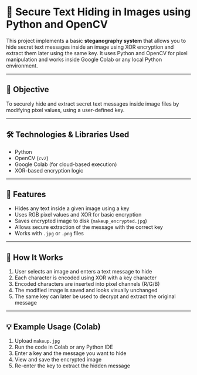 # 🔐 Secure Text Hiding in Images using Python and OpenCV

This project implements a basic **steganography system** that allows you to hide secret text messages inside an image using XOR encryption and extract them later using the same key. It uses Python and OpenCV for pixel manipulation and works inside Google Colab or any local Python environment.

---

## 🎯 Objective

To securely hide and extract secret text messages inside image files by modifying pixel values, using a user-defined key.

---

## 🛠️ Technologies & Libraries Used

- Python
- OpenCV (`cv2`)
- Google Colab (for cloud-based execution)
- XOR-based encryption logic

---

## 🚀 Features

- Hides any text inside a given image using a key
- Uses RGB pixel values and XOR for basic encryption
- Saves encrypted image to disk (`makeup_encrypted.jpg`)
- Allows secure extraction of the message with the correct key
- Works with `.jpg` or `.png` files

---

## 🧪 How It Works

1. User selects an image and enters a text message to hide
2. Each character is encoded using XOR with a key character
3. Encoded characters are inserted into pixel channels (R/G/B)
4. The modified image is saved and looks visually unchanged
5. The same key can later be used to decrypt and extract the original message

---
## 💡 Example Usage (Colab)

1. Upload `makeup.jpg`
2. Run the code in Colab or any Python IDE
3. Enter a key and the message you want to hide
4. View and save the encrypted image
5. Re-enter the key to extract the hidden message

